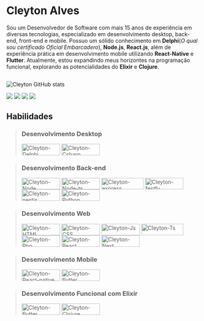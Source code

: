 # Cleyton Alves

Sou um Desenvolvedor de Software com mais 15 anos de experiência em diversas tecnologias, especializado em desenvolvimento desktop, back-end, front-end e mobile. Possuo um sólido conhecimento em **Delphi**(*O qual sou certificado Oficial Embarcadero*), **Node.js**, **React.js**, além de experiência prática em desenvolvimento mobile utilizando **React-Native** e **Flutter**. Atualmente, estou expandindo meus horizontes na programação funcional, explorando as potencialidades do **Elixir** e **Clojure**.
##

![Cleyton GitHub stats](https://github-readme-stats.vercel.app/api?username=cleyton1986&show_icons=true&theme=dracula)

<div> 
  <a href="mailto:cleyton1986@gmail.com"><img src="https://img.shields.io/badge/Gmail-D14836?style=for-the-badge&logo=gmail&logoColor=white" target="_blank"></a>
  <a href="https://www.linkedin.com/in/cleytonalves" target="_blank"><img src="https://img.shields.io/badge/-LinkedIn-%230077B5?style=for-the-badge&logo=linkedin&logoColor=white" target="_blank"></a> 
  <a href="https://discord.com/channels/_cleytonalves" target="_blank"><img src="https://img.shields.io/badge/Discord-7289DA?style=for-the-badge&logo=discord&logoColor=white" target="_blank"></a> 
  <a href="https://twitter.com/DeveloperAlves" target="_blank"><img src="https://img.shields.io/badge/X-000000?style=for-the-badge&logo=x&logoColor=white" target="_blank"></a> 
 </div>

## Habilidades

> ### Desenvolvimento Desktop
> <div style="display: inline_block">
>   <img align="center" alt="Cleyton-Delphi" height="30" width="100" src="https://img.shields.io/badge/Delphi-B22222?style=for-the-badge&logo=delphi&logoColor=white">
>   <img align="center" alt="Cleyton-Csharp" height="30" width="100" src="https://img.shields.io/badge/C%23-239120?style=for-the-badge&logo=csharp&logoColor=white">
> </div>

> ### Desenvolvimento Back-end
> 
> <div style="display: inline_block">
>   <img align="center" alt="Cleyton-Node" height="30" width="100" src="https://img.shields.io/badge/Node%20js-339933?style=for-the-badge&logo=nodedotjs&logoColor=white">
>   <img align="center" alt="Cleyton-Node-ts" height="30" width="100" src="https://img.shields.io/badge/ts--node-3178C6?style=for-the-badge&logo=ts-node&logoColor=white">
>   <img align="center" alt="Cleyton-express" height="30" width="110" src="https://img.shields.io/badge/Express%20js-000000?style=for-the-badge&logo=express&logoColor=white">
>   <img align="center" alt="Cleyton-festfy" height="30" width="100" src="https://img.shields.io/badge/fastify-202020?style=for-the-badge&logo=fastify&logoColor=white"> 
>   <img align="center" alt="Cleyton-nestjs" height="30" width="100" src="https://img.shields.io/badge/nestjs-E0234E?style=for-the-badge&logo=nestjs&logoColor=white"> 
>   <img align="center" alt="Cleyton-Python" height="30" width="100" src="https://img.shields.io/badge/Python-FFD43B?style=for-the-badge&logo=python&logoColor=blue">
> </div>

> ### Desenvolvimento Web
> <div style="display: inline_block">
>   <img align="center" alt="Cleyton-HTML" height="30" width="100" src="https://img.shields.io/badge/HTML5-E34F26?style=for-the-badge&logo=html5&logoColor=white">
>   <img align="center" alt="Cleyton-CSS" height="30" width="100" src="https://img.shields.io/badge/CSS3-1572B6?style=for-the-badge&logo=css3&logoColor=white">
>   <img align="center" alt="Cleyton-Js" height="30" width="100" src="https://img.shields.io/badge/JavaScript-323330?style=for-the-badge&logo=javascript&logoColor=F7DF1E">
>   <img align="center" alt="Cleyton-Ts" height="30" width="110" src="https://img.shields.io/badge/TypeScript-007ACC?style=for-the-badge&logo=typescript&logoColor=white">
>   <img align="center" alt="Cleyton-Php" height="30" width="100" src="https://img.shields.io/badge/PHP-777BB4?style=for-the-badge&logo=php&logoColor=white">
>   <img align="center" alt="Cleyton-React" height="30" width="100" src="https://img.shields.io/badge/React-20232A?style=for-the-badge&logo=react&logoColor=61DAFB">
>   <img align="center" alt="Cleyton-Next" height="30" width="100" src="https://img.shields.io/badge/next%20js-000000?style=for-the-badge&logo=nextdotjs&logoColor=white">
> </div>

> ### Desenvolvimento Mobile
> <div style="display: inline_block">
>   <img align="center" alt="Cleyton-React-native" height="30" width="100" src="https://img.shields.io/badge/React_Native-20232A?style=for-the-badge&logo=react&logoColor=61DAFB">
>   <img align="center" alt="Cleyton-flutter" height="30" width="100" src="https://img.shields.io/badge/Flutter-02569B?style=for-the-badge&logo=flutter&logoColor=white">
> </div>

> ### Desenvolvimento Funcional com Elixir
> <div style="display: inline_block">
>   <img align="center" alt="Cleyton-flutter" height="30" width="100" src="https://img.shields.io/badge/Elixir-4B275F?style=for-the-badge&logo=elixir&logoColor=white">
>   <img align="center" alt="Cleyton-Clojure" height="30" width="100" src="https://img.shields.io/badge/Clojure-5881D8?style=for-the-badge&logo=clojure&logoColor=white">
> </div>
